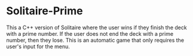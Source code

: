 # Solitaire-Prime
 
This a C++ version of Solitaire where the user wins if they finish the deck with a prime number. If the user does not end the deck with a prime number, then they lose. This is an automatic game that only requires the user's input for the menu. 
